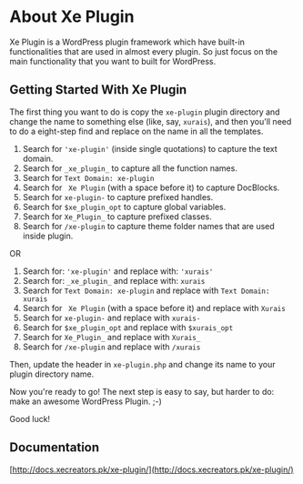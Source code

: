 
About Xe Plugin
=============

Xe Plugin is a WordPress plugin framework which have built-in functionalities that are used in almost every plugin. So just focus on the main functionality that you want to built for WordPress.

Getting Started With Xe Plugin
--------------------------------

The first thing you want to do is copy the `xe-plugin` plugin directory and change the name to something else (like, say, `xurais`), and then you'll need to do a eight-step find and replace on the name in all the templates.

1. Search for `'xe-plugin'` (inside single quotations) to capture the text domain.
2. Search for `_xe_plugin_` to capture all the function names.
3. Search for `Text Domain: xe-plugin` 
4. Search for ` Xe Plugin` (with a space before it) to capture DocBlocks.
5. Search for `xe-plugin-` to capture prefixed handles.
6. Search for `$xe_plugin_opt` to capture global variables.
7. Search for `Xe_Plugin_` to capture prefixed classes.
8. Search for `/xe-plugin` to capture theme folder names that are used inside plugin.

OR

1. Search for: `'xe-plugin'` and replace with: `'xurais'`
2. Search for: `_xe_plugin_` and replace with: `xurais`
3. Search for `Text Domain: xe-plugin` and replace with `Text Domain: xurais`
4. Search for ` Xe Plugin` (with a space before it) and replace with `Xurais`
5. Search for `xe-plugin-` and replace with `xurais-`
6. Search for `$xe_plugin_opt` and replace with `$xurais_opt`
7. Search for `Xe_Plugin_` and replace with `Xurais_`
8. Search for `/xe-plugin` and replace with `/xurais`

Then, update the header in `xe-plugin.php` and change its name to your plugin directory name.

Now you're ready to go! The next step is easy to say, but harder to do: make an awesome WordPress Plugin. ;-)

Good luck!

Documentation
-------------

[http://docs.xecreators.pk/xe-plugin/](http://docs.xecreators.pk/xe-plugin/)